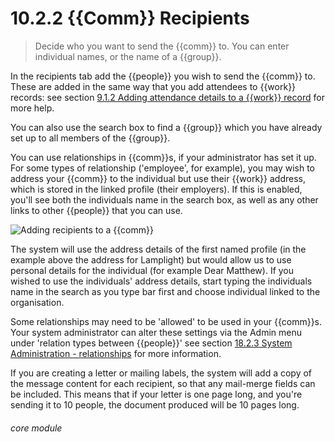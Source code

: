 # 10.2.2    {{Comm}} Recipients

> Decide who you want to send the {{comm}} to. You can enter individual names, or the name of a {{group}}. 

In the recipients tab add the {{people}} you wish to send the {{comm}} to. These are added in the same way that you add attendees to {{work}} records: see section [9.1.2  Adding attendance details to a {{work}} record](/help/index/p/9.1.2) for more help.

You can also use the search box to find a {{group}} which you have already set up to all members of the {{group}}. 

You can use relationships in {{comm}}s, if your administrator has set it up. For some types of relationship ('employee', for example), you may wish to address your {{comm}} to the individual but use their {{work}} address, which is stored in the linked profile (their employers). If this is enabled, you'll see both the individuals name in the search box, as well as any other links to other {{people}} that you can use. 

![Adding recipients to a {{comm}}](85a.png)

The system will use the address details of the first named profile (in the example above the address for Lamplight) but would allow us to use personal details for the individual (for example Dear Matthew). If you wished to use the individuals' address details, start typing the individuals name in the search as you type bar first and choose individual linked to the organisation. 

Some relationships may need to be 'allowed' to be used in your {{comm}}s. Your system administrator can alter these settings via the Admin menu under 'relation types between {{people}}' see section [18.2.3  System Administration - relationships](/help/index/p/18.2.3) for more information. 

If you are creating a letter or mailing labels, the system will add a copy of the message content for each recipient, so that any mail-merge fields can be included. This means that if your letter is one page long, and you're sending it to 10 people, the document produced will be 10 pages long. 


###### core module

